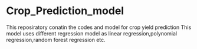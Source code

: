 # Crop_Prediction_model
This reposiratory conatin the codes and model for crop yield prediction
This model uses different regression model as linear regression,polynomial regression,random forest regression etc.
